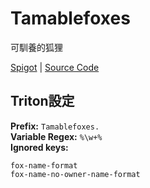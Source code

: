 # Tamablefoxes

可馴養的狐狸

[Spigot](https://www.spigotmc.org/resources/tamable-foxes-1-14-x-1-15-x-1-16-x.69537/) | [Source Code](https://github.com/SeanOMik/TamableFoxes)

## Triton設定

**Prefix:** `Tamablefoxes.`  
**Variable Regex:** `%\w+%`  
**Ignored keys:**

```
fox-name-format
fox-name-no-owner-name-format
```
